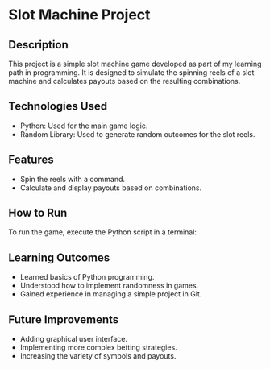 # Slot Machine Project

## Description
This project is a simple slot machine game developed as part of my learning path in programming. It is designed to simulate the spinning reels of a slot machine and calculates payouts based on the resulting combinations.

## Technologies Used
- Python: Used for the main game logic.
- Random Library: Used to generate random outcomes for the slot reels.

## Features
- Spin the reels with a command.
- Calculate and display payouts based on combinations.

## How to Run
To run the game, execute the Python script in a terminal:

## Learning Outcomes
- Learned basics of Python programming.
- Understood how to implement randomness in games.
- Gained experience in managing a simple project in Git.

## Future Improvements
- Adding graphical user interface.
- Implementing more complex betting strategies.
- Increasing the variety of symbols and payouts.
